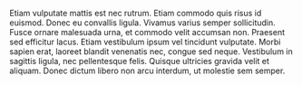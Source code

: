 Etiam vulputate mattis est nec rutrum. Etiam commodo quis risus id euismod. Donec eu convallis ligula. Vivamus varius semper sollicitudin. Fusce ornare malesuada urna, et commodo velit accumsan non. Praesent sed efficitur lacus. Etiam vestibulum ipsum vel tincidunt vulputate. Morbi sapien erat, laoreet blandit venenatis nec, congue sed neque. Vestibulum in sagittis ligula, nec pellentesque felis. Quisque ultricies gravida velit et aliquam. Donec dictum libero non arcu interdum, ut molestie sem semper.